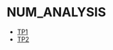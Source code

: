 # NUM_ANALYSIS
- [TP1][TP1]
- [TP2][TP2]



[TP1]: https://github.com/EyaMhamdi/NUM_ANALYSIS/blob/main/TP1.ipynb
[TP2]: https://github.com/EyaMhamdi/NUM_ANALYSIS/blob/main/TP2.ipynb
